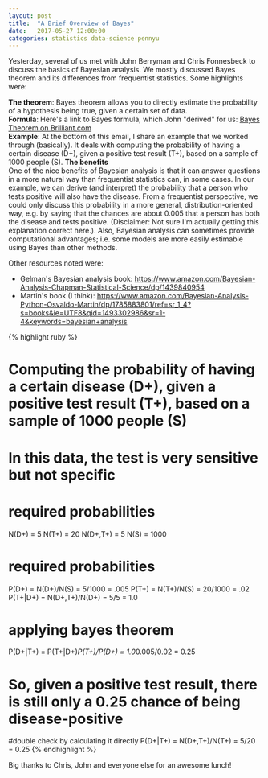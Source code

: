 ```yaml
---
layout: post
title:  "A Brief Overview of Bayes"
date:   2017-05-27 12:00:00
categories: statistics data-science pennyu
---
```


Yesterday, several of us met with John Berryman and Chris Fonnesbeck to discuss the basics of Bayesian analysis. We mostly discussed Bayes theorem and its differences from frequentist statistics. Some highlights were:

**The theorem**: Bayes theorem allows you to directly estimate the probability of a hypothesis being true, given a certain set of data.  
**Formula**: Here's a link to Bayes formula, which John "derived" for us: [Bayes Theorem on Brilliant.com](https://brilliant.org/wiki/bayes-theorem)  
**Example**: At the bottom of this email, I share an example that we worked through (basically). It deals with computing the probability of having a certain disease (D+), given a positive test result (T+), based on a sample of 1000 people (S). 
**The benefits**   
One of the nice benefits of Bayesian analysis is that it can answer questions in a more natural way than frequentist statistics can, in some cases. In our example, we can derive (and interpret) the probability that a person who tests positive will also have the disease. From a frequentist perspective, we could only discuss this probability in a more general, distribution-oriented way, e.g. by saying that the chances are about 0.005 that a person has both the disease and tests positive. (Disclaimer: Not sure I'm actually getting this explanation correct here.). 
Also, Bayesian analysis can sometimes provide computational advantages; i.e. some models are more easily estimable using Bayes than other methods.

Other resources noted were: 
- Gelman's Bayesian analysis book: https://www.amazon.com/Bayesian-Analysis-Chapman-Statistical-Science/dp/1439840954 
- Martin's book (I think): https://www.amazon.com/Bayesian-Analysis-Python-Osvaldo-Martin/dp/1785883801/ref=sr_1_4?s=books&ie=UTF8&qid=1493302986&sr=1-4&keywords=bayesian+analysis 
  
{% highlight ruby %}
# Computing the probability of having a certain disease (D+), given a positive test result (T+), based on a sample of 1000 people (S)
# In this data, the test is very sensitive but not specific

# required probabilities
N(D+) = 5
N(T+) = 20
N(D+,T+) = 5 
N(S) = 1000

# required probabilities
P(D+) = N(D+)/N(S) = 5/1000 = .005
P(T+) = N(T+)/N(S) = 20/1000 = .02
P(T+|D+) = N(D+,T+)/N(D+) = 5/5 = 1.0

# applying bayes theorem
P(D+|T+) = P(T+|D+)*P(T+)/P(D+) = 1.0*0.005/0.02 = 0.25
# So, given a positive test result, there is still only a 0.25 chance of being disease-positive

#double check by calculating it directly
P(D+|T+) = N(D+,T+)/N(T+) = 5/20 = 0.25
{% endhighlight %}

Big thanks to Chris, John and everyone else for an awesome lunch!